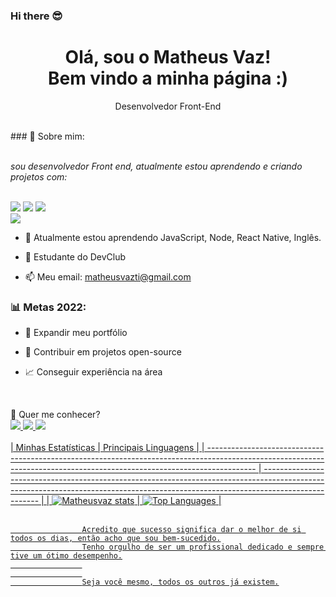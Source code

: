 ### Hi there 😎

<h1 align='center'>
  Olá, sou o Matheus Vaz!
  <br/>
  Bem vindo a minha página :)
</h1>

<p align='center'>
  Desenvolvedor Front-End
</p>
<br>
### 🌻 Sobre mim:
<br>
<br>
<p>
  <em>
 sou desenvolvedor Front end, atualmente estou aprendendo e criando projetos com:  
  </em>
</p>
<br>
 <img src="https://img.shields.io/badge/HTML5-E34F26?style=for-the-badge&logo=html5&logoColor=white" href="html-logo" />
 <img src="https://img.shields.io/badge/CSS3-1572B6?style=for-the-badge&logo=css3&logoColor=white" href="css-logo"/>
 <img src="https://img.shields.io/badge/JavaScript-F7DF1E?style=for-the-badge&logo=javascript&logoColor=black" href="javascript-logo"/>

<br>

<img src="https://camo.githubusercontent.com/a154f345724bffd2d9a6d0d21eaca504400c578ddd277e7b58ddcc4bc9a6bcbb/68747470733a2f2f63646e2e6472696262626c652e636f6d2f75736572732f3232303136372f73637265656e73686f74732f323337333337352f726573705f6472696262626c652e676966"/>

- 🌱 Atualmente estou aprendendo JavaScript, Node, React Native, Inglês.
 
- 🚀 Estudante do DevClub
 
- 📫 Meu email: matheusvazti@gmail.com

### 📊 Metas 2022:

- 📂 Expandir meu portfólio

- 🤝 Contribuir em projetos open-source

- 📈 Conseguir experiência na área
 
<br>

💬 Quer me conhecer?
<br>
<a href="https://www.linkedin.com/in/matheus-vaz-257248227/ " /> <img src="https://img.shields.io/badge/LinkedIn-0077B5?style=for-the-badge&logo=linkedin&logoColor=white" href="instagram-image" />
<a href="https://www.instagram.com/matheus_vaz155/"/> <img src="https://img.shields.io/badge/Instagram-E4405F?style=for-the-badge&logo=instagram&logoColor=white"/>
<img src="https://img.shields.io/badge/Gmail-D14836?style=for-the-badge&logo=gmail&logoColor=white"/>
<br>
<br>
| Minhas Estatísticas                                                                                                                                                            | Principais Linguagens                                                                                                                                                                     |
| ------------------------------------------------------------------------------------------------------------------------------------------------------------------------ | ---------------------------------------------------------------------------------------------------------------------------------------------------------------------------------- |
| ![Matheusvaz stats](https://github-readme-stats.vercel.app/api?username=MatheusVazti&show_icons=true&hide_border=true&count_private=true&theme=jolly) | ![Top Languages](https://github-readme-stats.vercel.app/api/top-langs/?username=MatheusVazti&langs_count=10&count_private=true&hide_border=true&theme=jolly&layout=compact) |
<br>
<br>

                    Acredito que sucesso significa dar o melhor de si todos os dias, então acho que sou bem-sucedido.
                    Tenho orgulho de ser um profissional dedicado e sempre tive um ótimo desempenho.
                    
                    
                    Seja você mesmo, todos os outros já existem.

